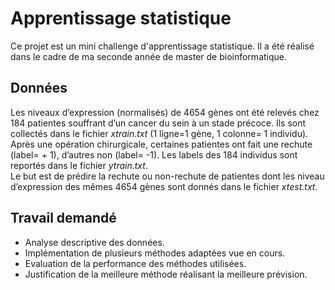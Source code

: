 # Apprentissage statistique

Ce projet est un mini challenge d'apprentissage statistique. Il a été réalisé dans le cadre de ma seconde année de master de bioinformatique.

## Données

Les niveaux d’expression (normalisés) de 4654 gènes ont été relevés chez 184 patientes souffrant d’un
cancer du sein à un stade précoce. Ils sont collectés dans le fichier *xtrain.txt* (1 ligne=1 gène, 1 colonne= 1 individu). Après une opération chirurgicale, certaines patientes ont fait une rechute (label= + 1), d’autres non (label= -1). Les labels des 184 individus sont reportés dans le fichier *ytrain.txt*.<br>
Le but est de prédire la rechute ou non-rechute de patientes dont les niveau d’expression des mêmes 4654
gènes sont donnés dans le fichier *xtest.txt*.

## Travail demandé

  - Analyse descriptive des données.
  - Implémentation de plusieurs méthodes adaptées vue en cours.
  - Evaluation de la performance des méthodes utilisées.
  - Justification de la meilleure méthode réalisant la meilleure prévision.
